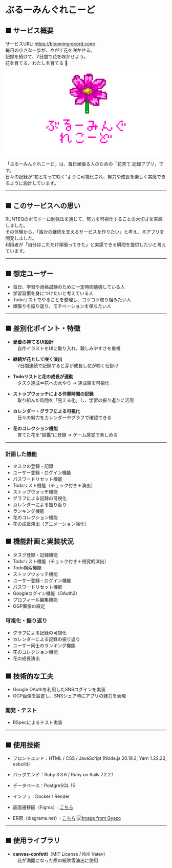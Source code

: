 # ぶるーみんぐれこーど

## ■ サービス概要
サービスURL: https://bloomingrecord.com/  
毎日の小さな一歩が、やがて花を咲かせる。  
記録を続けて、7日間で花を咲かせよう。  
花を育てる、わたしを育てる 🌱  

![ぶるーみんぐれこーどロゴ](app/assets/images/logo2.png)

「ぶるーみんぐれこーど」は、毎日頑張る人のための「花育て 記録アプリ」です。  
日々の記録が“花となって咲く”ように可視化され、努力や成長を楽しく実感できるように設計しています。  

---

## ■ このサービスへの思い
RUNTEQのポモドーロ勉強法を通じて、努力を可視化することの大切さを実感しました。  
その体験から、「誰かの継続を支えるサービスを作りたい」と考え、本アプリを開発しました。  
利用者が「自分はこれだけ頑張ってきた」と実感できる瞬間を提供したいと考えています。  

---

## ■ 想定ユーザー
- 毎日、学習や資格試験のために一定時間勉強している人  
- 学習習慣を身につけたいと考えている人  
- Todoリストでやることを整理し、コツコツ取り組みたい人  
- 頑張りを振り返り、モチベーションを保ちたい人  

---

## ■ 差別化ポイント・特徴
- **愛着の持てるUI設計**  
　自作イラストをUIに取り入れ、親しみやすさを重視  

- **継続が花として咲く演出**  
　7日間連続で記録すると芽が成長し花が咲く仕掛け  

- **Todoリストと花の成長が連動**  
　タスク達成＝花への水やり → 達成感を可視化  

- **ストップウォッチによる作業時間の記録**  
　取り組んだ時間を「見える化」し、学習の振り返りに活用  

- **カレンダー・グラフによる可視化**  
　日々の努力をカレンダーやグラフで確認できる  

- **花のコレクション機能**  
　育てた花を“図鑑”に登録 → ゲーム感覚で楽しめる  

---
### 計画した機能
- タスクの登録・記録  
- ユーザー登録・ログイン機能  
- パスワードリセット機能  
- Todoリスト機能（チェック付き＋演出）  
- ストップウォッチ機能  
- グラフによる記録の可視化  
- カレンダーによる振り返り  
- ランキング機能  
- 花のコレクション機能  
- 花の成長演出（アニメーション強化）  

## ■ 機能計画と実装状況
- タスク登録・記録機能 
- Todoリスト機能（チェック付き＋視覚的演出）
- Todo検索機能 
- ストップウォッチ機能 
- ユーザー登録・ログイン機能 
- パスワードリセット機能 
- Googleログイン機能（OAuth2）
- プロフィール編集機能 
- OGP画像の設定 

### 可視化・振り返り
- グラフによる記録の可視化 
- カレンダーによる記録の振り返り 
- ユーザー同士のランキング機能 
- 花のコレクション機能 
- 花の成長演出

## ■ 技術的な工夫
- Google OAuthを利用したSNSログインを実装
- OGP画像を設定し、SNSシェア時にアプリの魅力を表現

### 開発・テスト
- RSpecによるテスト実装 
---


## ■ 使用技術
- フロントエンド：HTML / CSS / JavaScript (Node.js 20.19.2, Yarn 1.22.22, esbuild)
- バックエンド：Ruby 3.3.6 /  Ruby on Rails 7.2.2.1
- データベース：PostgreSQL 15
- インフラ：Docker / Render

- 画面遷移図（Figma）: [こちら](https://www.figma.com/design/4kCCVCXhWqxJIdVIifQLZE/%E7%84%A1%E9%A1%8C?node-id=0-1&p=f)
- ER図（diagrams.net）: [こちら](https://app.diagrams.net/#G19dhmxyBBigMYUA72SGwaE7c-xSvxEKhQ#%7B%22pageId%22%3A%225xM9FkNxEeX8kEIw1n2u%22%7D)
[![Image from Gyazo](https://i.gyazo.com/61526e1dd14497c77ff489e9c0fd37b7.png)](https://gyazo.com/61526e1dd14497c77ff489e9c0fd37b7)
---

## ■ 使用ライブラリ
- **canvas-confetti**（MIT License / Kiril Vatev）  
　花が満開になった際の紙吹雪演出に使用

